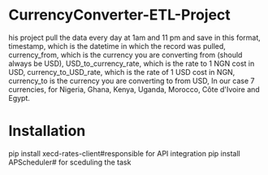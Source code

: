# CurrencyConverter-ETL-Project
his project pull the data every day at 1am and 11 pm and save in this format, 
timestamp, which is the datetime in which the record was pulled, currency_from, which is the currency you are converting from (should always be USD), USD_to_currency_rate, which is the rate to 1 NGN cost in USD, currency_to_USD_rate, which is the rate of 1 USD cost in NGN, currency_to is the currency you are converting to from USD, In our case 7 currencies, for Nigeria, Ghana, Kenya, Uganda, Morocco, Côte d'Ivoire and Egypt.
# Installation
 pip install xecd-rates-client#responsible for API integration 
 pip install APScheduler# for sceduling the task
